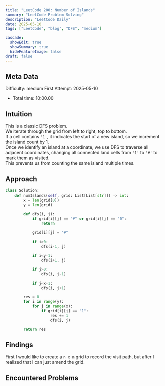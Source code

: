 ```yaml
---
title: "LeetCode 200: Number of Islands"
summary: "LeetCode Problem Solving"
description: "LeetCode Daily"
date: 2025-05-10
tags: ["LeetCode", "blog", "DFS", "medium"]

cascade:
  showEdit: true
  showSummary: true
  hideFeatureImage: false
draft: false
---
```


## Meta Data

Difficulty: medium
First Attempt: 2025-05-10
- Total time: 10:00.00

## Intuition

This is a classic DFS problem.  
We iterate through the grid from left to right, top to bottom.  
If a cell contains `'1'`, it indicates the start of a new island, so we increment the island count by 1.  
Once we identify an island at a coordinate, we use DFS to traverse all adjacent coordinates, changing all connected land cells from `'1'` to `'#'` to mark them as visited.  
This prevents us from counting the same island multiple times.

## Approach

```python
class Solution:
    def numIslands(self, grid: List[List[str]]) -> int:
        x = len(grid[0])
        y = len(grid)
        
        def dfs(i, j):
            if grid[i][j] == "#" or grid[i][j] == "0":
                return

            grid[i][j] = "#"
            
            if i>0:
                dfs(i-1, j)
            
            if i<y-1:
                dfs(i+1, j)

            if j>0:
                dfs(i, j-1)
            
            if j<x-1:
                dfs(i, j+1)

        res = 0
        for i in range(y):
            for j in range(x):
                if grid[i][j] == "1":
                    res += 1
                    dfs(i, j)

        return res
```

## Findings

First I would like to create a `n x m` grid to record the visit path, but after I realized that I can just amend the grid.

## Encountered Problems 